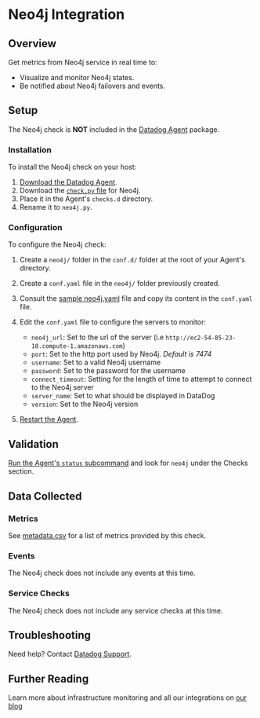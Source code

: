 # Neo4j Integration

## Overview

Get metrics from Neo4j service in real time to:

* Visualize and monitor Neo4j states.
* Be notified about Neo4j failovers and events.

## Setup

The Neo4j check is **NOT** included in the [Datadog Agent][1] package.

### Installation

To install the Neo4j check on your host:

1. [Download the Datadog Agent][1].
2. Download the [`check.py` file][2] for Neo4j.
3. Place it in the Agent's `checks.d` directory.
4. Rename it to `neo4j.py`.

### Configuration

To configure the Neo4j check: 

1. Create a `neo4j/` folder in the `conf.d/` folder at the root of your Agent's directory. 
2. Create a `conf.yaml` file in the `neo4j/` folder previously created.
3. Consult the [sample neo4j.yaml][2] file and copy its content in the `conf.yaml` file.
4. Edit the `conf.yaml` file to configure the servers to monitor:
    
    * `neo4j_url`: Set to the url of the server (i.e `http://ec2-54-85-23-10.compute-1.amazonaws.com`)
    * `port`: Set to the http port used by Neo4j. *Default is 7474*
    * `username`: Set to a valid Neo4j username
    * `password`: Set to the password for the username
    * `connect_timeout`: Setting for the length of time to attempt to connect to the Neo4j server
    * `server_name`: Set to what should be displayed in DataDog
    * `version`: Set to the Neo4j version

5. [Restart the Agent][3].

## Validation

[Run the Agent's `status` subcommand][4] and look for `neo4j` under the Checks section.

## Data Collected
### Metrics
See [metadata.csv][5] for a list of metrics provided by this check.

### Events
The Neo4j check does not include any events at this time.

### Service Checks
The Neo4j check does not include any service checks at this time.

## Troubleshooting
Need help? Contact [Datadog Support][6].

## Further Reading

Learn more about infrastructure monitoring and all our integrations on [our blog][7]

[1]: https://app.datadoghq.com/account/settings#agent
[2]: https://github.com/DataDog/integrations-extras/blob/master/neo4j/conf.yaml.example
[3]: https://docs.datadoghq.com/agent/faq/agent-commands/#start-stop-restart-the-agent
[4]: https://docs.datadoghq.com/agent/faq/agent-commands/#agent-status-and-information
[5]: https://github.com/DataDog/integrations-extras/blob/master/neo4j/metadata.csv
[6]: http://docs.datadoghq.com/help/
[7]: https://www.datadoghq.com/blog/